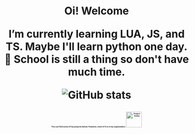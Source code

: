 <h1 align="center">Oi! Welcome
  
I’m currently learning LUA, JS, and TS. Maybe I'll learn python one day. 🤮
School is still a thing so don't have much time.

![GitHub stats](https://github-readme-stats.vercel.app/api?username=XiosBombay&count_private=true&show_icons=true&theme=midnight-purple)

<h2 align="center" style=font-size:5px margin:5px;> You can find some of my projects below. However, most of it is in my organization.
<a href="https://github.com/Project-Entity">
  <img src="https://github-readme-stats.vercel.app/api/pin/?username=Project-Entity&repo=pe-adminmenu&theme=midnight-purple" alt="Project Entity" style="width:42px;height:42px;">
</a>
